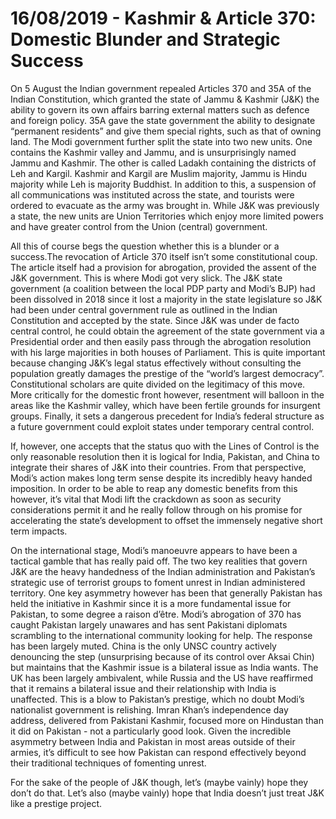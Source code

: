 # 16/08/2019 - Kashmir & Article 370: Domestic Blunder and Strategic Success


On 5 August the Indian government repealed Articles 370 and 35A of the Indian Constitution, which granted the state of Jammu & Kashmir (J&K) the ability to govern its own affairs barring external matters such as defence and foreign policy. 35A gave the state government the ability to designate “permanent residents” and give them special rights, such as that of owning land. The Modi government further split the state into two new units. One contains the Kashmir valley and Jammu, and is unsurprisingly named Jammu and Kashmir. The other is called Ladakh containing the districts of Leh and Kargil. Kashmir and Kargil are Muslim majority, Jammu is Hindu majority while Leh is majority Buddhist. In addition to this, a suspension of all communications was instituted across the state, and tourists were ordered to evacuate as the army was brought in. While J&K was previously a state, the new units are Union Territories which enjoy more limited powers and have greater control from the Union (central) government. 

All this of course begs the question whether this is a blunder or a success.The revocation of Article 370 itself isn’t some constitutional coup. The article itself had a provision for abrogation, provided the assent of the J&K government. This is where Modi got very slick. The J&K state government (a coalition between the local PDP party and Modi’s BJP) had been dissolved in 2018 since it lost a majority in the state legislature so J&K had been under central government rule as outlined in the Indian Constitution and accepted by the state. Since J&K was under de facto central control, he could obtain the agreement of the state government via a Presidential order and then easily pass through the abrogation resolution with his large majorities in both houses of Parliament. This is quite important because changing J&K’s legal status effectively without consulting the population greatly damages the prestige of the “world’s largest democracy”. Constitutional scholars are quite divided on the legitimacy of this move. More critically for the domestic front however, resentment will balloon in the areas like the Kashmir valley, which have been fertile grounds for insurgent groups. Finally, it sets a dangerous precedent for India’s federal structure as a future government could exploit states under temporary central control. 
									
If, however, one accepts that the status quo with the Lines of Control is the only reasonable resolution then it is logical for India, Pakistan, and China to integrate their shares of J&K into their countries. From that perspective, Modi’s action makes long term sense despite its incredibly heavy handed imposition. In order to be able to reap any domestic benefits from this however, it’s vital that Modi lift the crackdown as soon as security considerations permit it and he really follow through on his promise for accelerating the state’s development to offset the immensely negative short term impacts.

On the international stage, Modi’s manoeuvre appears to have been a tactical gamble that has really paid off. The two key realities that govern J&K are the heavy handedness of the Indian administration and Pakistan’s strategic use of terrorist groups to foment unrest in Indian administered territory. One key asymmetry however has been that generally Pakistan has held the initiative in Kashmir since it is a more fundamental issue for Pakistan, to some degree a raison d’être. Modi’s abrogation of 370 has caught Pakistan largely unawares and has sent Pakistani diplomats scrambling to the international community looking for help. The response has been largely muted. China is the only UNSC country actively denouncing the step (unsurprising because of its control over Aksai Chin) but maintains that the Kashmir issue is a bilateral issue as India wants. The UK has been largely ambivalent, while Russia and the US have reaffirmed that it remains a bilateral issue and their relationship with India is unaffected. This is a blow to Pakistan’s prestige, which no doubt Modi’s nationalist government is relishing. Imran Khan’s independence day address, delivered from Pakistani Kashmir, focused more on Hindustan than it did on Pakistan - not a particularly good look. Given the incredible asymmetry between India and Pakistan in most areas outside of their armies, it’s difficult to see how Pakistan can respond effectively beyond their traditional techniques of fomenting unrest. 

For the sake of the people of J&K though, let’s (maybe vainly) hope they don’t do that. Let’s also (maybe vainly) hope that India doesn’t just treat J&K like a prestige project. 

